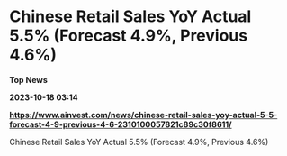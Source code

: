 # Chinese Retail Sales YoY Actual 5.5% (Forecast 4.9%, Previous 4.6%)
**Top News**

**2023-10-18 03:14**

**https://www.ainvest.com/news/chinese-retail-sales-yoy-actual-5-5-forecast-4-9-previous-4-6-2310100057821c89c30f8611/**

Chinese Retail Sales YoY Actual 5.5% (Forecast 4.9%, Previous 4.6%)